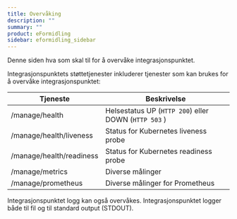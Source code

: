 ```yaml
---
title: Overvåking
description: ""
summary: ""
product: eFormidling
sidebar: eformidling_sidebar
---
```


Denne siden hva som skal til for å overvåke integrasjonspunktet.

Integrasjonspunktets støttetjenester inkluderer tjenester som kan brukes for å overvåke integrasjonspunktet:

| Tjeneste                 | Beskrivelse                                          |
|--------------------------|------------------------------------------------------|
| /manage/health           | Helsestatus UP (`HTTP 200`) eller DOWN (`HTTP 503` ) |
| /manage/health/liveness  | Status for Kubernetes liveness probe                 |
| /manage/health/readiness | Status for Kubernetes readiness probe                |
| /manage/metrics          | Diverse målinger                                     |
| /manage/prometheus       | Diverse målinger for Prometheus                      |

Integrasjonspunktet logg kan også overvåkes. Integrasjonspunktet logger både til fil og til standard output (STDOUT).
